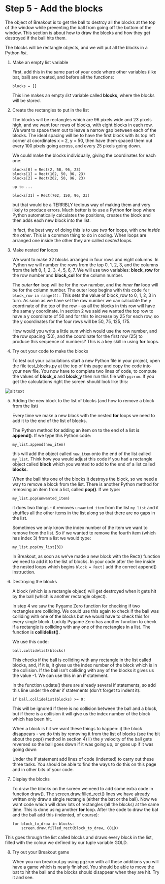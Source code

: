 # Step 5 - Add the blocks

The object of Breakout is to get the ball to destroy all the blocks at the top of the window while preventing the ball from going off the bottom of the window. This section is about how to draw the blocks and how they get destroyed if the ball hits them.

The blocks will be rectangle objects, and we will put all the blocks in a Python *list*.

1. Make an empty list variable

   First, add this in the same part of your code where other variables (like bat, ball) are created, and before all the functions:
   ```
   blocks = []
   ```

   This line makes an empty *list* variable called **blocks**, where the blocks will be stored. 

2. Create the rectangles to put in the list

   The blocks will be rectangles which are 96 pixels wide and 23 pixels high, and we want four rows of blocks, with eight blocks in each row. We want to space them out to leave a narrow gap between each of the blocks. The ideal spacing will be to have the first block with its top left corner at coordinates x = 2, y = 50, then have them spaced them out every 100 pixels going across, and every 25 pixels going down. 

   We could make the blocks individually, giving the coordinates for each one:
   ```
   blocks[0] = Rect(2, 50, 96, 23)
   blocks[1] = Rect(102, 50, 96, 23)
   blocks[2] = Rect(202, 50, 96, 23)

   up to ...

   blocks[31] = Rect(702, 150, 96, 23)
   ```
   but that would be a TERRIBLY tedious way of making them and very likely to produce errors. Much better is to use a Python **for** loop where Python automatically calculates the positions, creates the block and then adds each new block into the list.

   In fact, the best way of doing this is to use *two* **for** loops, with *one inside the other*. This is a common thing to do in coding. When loops are arranged one inside the other they are called *nested* loops.

3. Make nested **for** loops

   We want to make 32 blocks arranged in four rows and eight columns. In Python we will number the rows from the top 0, 1, 2, 3, and the columns from the left 0, 1, 2, 3, 4, 5, 6, 7. We will use two variables: **block_row** for the row number and **block_col** for the column number.

   The *outer* **for** loop will be for the row number, and the *inner* **for** loop will be for the column number. The outer loop begins with this code
   ```for block_row in range(4):```
   This sets the value of block_row to 0, 1, 2, 3 in turn. As soon as we have set the row number we can calculate the y coordinate of the top of the row - as all the blocks in this row will have the same y coordinate. In section 2 we said we wanted the top row to have a y coordinate of 50 and for this to increase by 25 for each row, so the y coordinates for the four rows will be 50, 75, 125, 175.

   How would you write a little sum which would use the row number, and the row spacing (50), and the coordinate for the first row (25) to produce this sequence of numbers? This is a key skill in using **for** loops.



4. Try out your code to make the blocks

   To test out your calculations start a new Python file in your project, open the file test_blocks.py at the top of this page and copy the code into your new file. You now have to complete two lines of code, to compute the values of **block_x** and **block_y** then run this file with ```pgzrun```. If you get the calculations right the screen should look like this:

![alt text](blocks_in_place.png "How the blocks should look")

5. Adding the new block to the list of blocks (and how to remove a block from the list)

   Every time we make a new block with the nested **for** loops we need to add it to the end of the list of blocks.

   The Python method for adding an item on to the end of a list is **append()**. If we type this Python code:
   ```
   my_list.append(new_item)
   ```
   this will add the object called ```new_item``` onto the end of the list called ```my_list```. Think how you would adjust this code if you had a rectangle object called **block** which you wanted to add to the end of a list called **blocks**.

   When the ball hits one of the blocks it destroys the block, so we need a way to remove a block from the list. There is another Python method for removing an item from a list, called **pop()**. If we type:
   ```
   my_list.pop(unwanted_item)
   ```
   it does two things - it removes ```unwanted_item``` from the list ```my_list``` and it shuffles all the other items in the list along so that there are no gaps in the list. 

   Sometimes we only know the index number of the item we want to remove from the list. So if we wanted to remove the fourth item (which has index 3) from a list we would type:
   ```
   my_list.pop(my_list[3])
   ```
   In Breakout, as soon as we've made a new block with the Rect() function we need to add it to the list of blocks. In your code after the line inside the nested loops which begins ```block = Rect(``` add the correct append() instruction.

6. Destroying the blocks

   A block (which is a rectangle object) will get destroyed when it gets hit by the ball (which is another rectangle object).

   In step 4 we saw the Pygame Zero function for checking if two rectangles are colliding. We could use this again to check if the ball was colliding with one of the blocks but we would have to check this for every single block. Luckily Pygame Zero has another function to check if a rectangle is colliding with any one of the rectangles in a list. The function is **collidelist()**.

   We use this code:
   ```
   ball.collidelist(blocks)
   ```
   This checks if the ball is colliding with any rectangle in the list called blocks, and, if it is, it gives us the index number of the block which is in the collision. If the ball isn't colliding with any of the blocks it gives us the value -1. We can use this in an **if** statement. 

   In the function update() there are already several if statements, so add this line under the other if statements (don't forget to indent it):
   ```
   if ball.collidelist(blocks) >= 0:
   ```

   This will be ignored if there is no collision between the ball and a block, but if there is a collision it will give us the index number of the block which has been hit.

   When a block is hit we want these things to happen:
    i) the block disappears - we do this by removing it from the list of blocks (see the bit about the pop() method in section 4)
   ii) the y velocity of the ball gets reversed so the ball goes down if it was going up, or goes up if it was going down

   Under the if statement add lines of code (indented) to carry out these three tasks. You should be able to find the ways to do this on this page and in other bits of your code.

7. Display the blocks

   To draw the blocks on the screen we need to add some extra code in function draw(). The screen.draw.filled_rect() lines we have already written only draw a single rectangle (either the bat or the ball). Now we want code which will draw lots of rectangles (all the blocks) at the same time. This is done using another **for** loop. After the code to draw the bat and the ball add this (indented, of course):
   ```
   for block_to_draw in blocks:
       screen.draw.filled_rect(block_to_draw, GOLD)
   ```
This goes through the list called blocks and draws every block in the list, filled with the colour we defined by our tuple variable GOLD.

8. Try out your Breakout game

   When you run breakout.py using pgzrun with all these additions you will have a game which is nearly finished. You should be able to move the bat to hit the ball and the blocks should disappear when they are hit. Try it and see.

